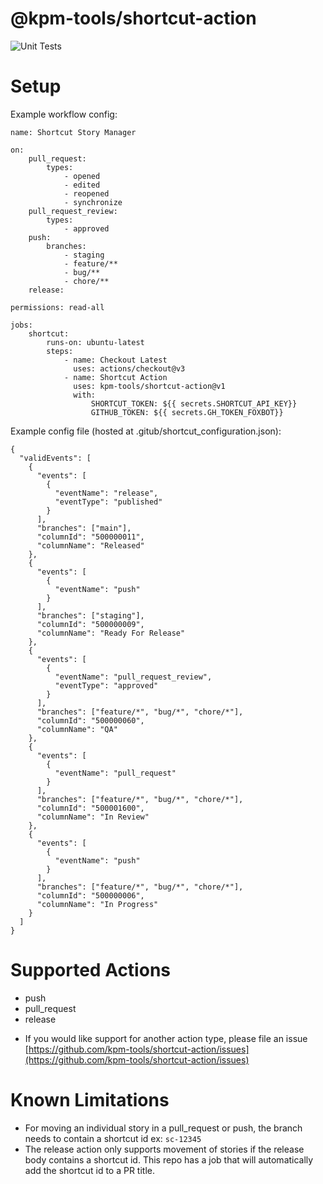 # @kpm-tools/shortcut-action

![Unit Tests](https://github.com/kpm-tools/shortcut-action/actions/workflows/tests.yml/badge.svg?branch=chore/initial-tests)

# Setup

Example workflow config:

```
name: Shortcut Story Manager

on:
    pull_request:
        types:
            - opened
            - edited
            - reopened
            - synchronize
    pull_request_review:
        types:
            - approved
    push:
        branches:
            - staging
            - feature/**
            - bug/**
            - chore/**
    release:

permissions: read-all

jobs:
    shortcut:
        runs-on: ubuntu-latest
        steps:
            - name: Checkout Latest
              uses: actions/checkout@v3
            - name: Shortcut Action
              uses: kpm-tools/shortcut-action@v1
              with:
                  SHORTCUT_TOKEN: ${{ secrets.SHORTCUT_API_KEY}}
                  GITHUB_TOKEN: ${{ secrets.GH_TOKEN_FOXBOT}}
```

Example config file (hosted at .gitub/shortcut_configuration.json):

```
{
  "validEvents": [
    {
      "events": [
        {
          "eventName": "release",
          "eventType": "published"
        }
      ],
      "branches": ["main"],
      "columnId": "500000011",
      "columnName": "Released"
    },
    {
      "events": [
        {
          "eventName": "push"
        }
      ],
      "branches": ["staging"],
      "columnId": "500000009",
      "columnName": "Ready For Release"
    },
    {
      "events": [
        {
          "eventName": "pull_request_review",
          "eventType": "approved"
        }
      ],
      "branches": ["feature/*", "bug/*", "chore/*"],
      "columnId": "500000060",
      "columnName": "QA"
    },
    {
      "events": [
        {
          "eventName": "pull_request"
        }
      ],
      "branches": ["feature/*", "bug/*", "chore/*"],
      "columnId": "500001600",
      "columnName": "In Review"
    },
    {
      "events": [
        {
          "eventName": "push"
        }
      ],
      "branches": ["feature/*", "bug/*", "chore/*"],
      "columnId": "500000006",
      "columnName": "In Progress"
    }
  ]
}
```

# Supported Actions

- push
- pull_request
- release

* If you would like support for another action type, please file an issue [https://github.com/kpm-tools/shortcut-action/issues](https://github.com/kpm-tools/shortcut-action/issues)

# Known Limitations

- For moving an individual story in a pull_request or push, the branch needs to contain a shortcut id ex: `sc-12345`
- The release action only supports movement of stories if the release body contains a shortcut id. This repo has a job that will automatically add the shortcut id to a PR title.
